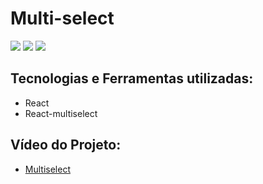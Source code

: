 <h1> Multi-select </h1>

<img src="https://user-images.githubusercontent.com/88200985/190672173-f32b03f7-9fba-45df-a906-a5d24548fa21.JPG">
<img src="https://user-images.githubusercontent.com/88200985/190672188-b26e2510-a1b9-4118-b8b8-1f8cfa8e0ab2.JPG">
<img src="https://user-images.githubusercontent.com/88200985/190672196-b69df5ad-5d10-48ed-b3ba-bb4a39208e4f.JPG">

<h2> Tecnologias e Ferramentas utilizadas: </h2>

- React
- React-multiselect

<h2> Vídeo do Projeto: </h2>

* [Multiselect](https://youtu.be/h6pJ5ck_T4Q)
